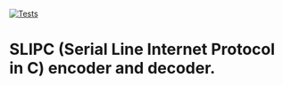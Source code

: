 [![Tests](https://github.com/dbongartz/slipc/actions/workflows/build_and_test.yml/badge.svg)](https://github.com/dbongartz/slipc/actions/workflows/build_and_test.yml)

# SLIPC (Serial Line Internet Protocol in C) encoder and decoder.
